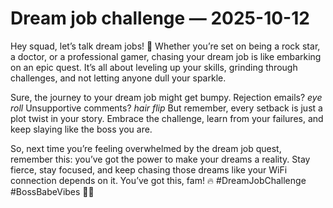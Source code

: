 # Dream job challenge — 2025-10-12

Hey squad, let’s talk dream jobs! 💫 Whether you’re set on being a rock star, a doctor, or a professional gamer, chasing your dream job is like embarking on an epic quest. It’s all about leveling up your skills, grinding through challenges, and not letting anyone dull your sparkle. 

Sure, the journey to your dream job might get bumpy. Rejection emails? *eye roll* Unsupportive comments? *hair flip* But remember, every setback is just a plot twist in your story. Embrace the challenge, learn from your failures, and keep slaying like the boss you are.

So, next time you’re feeling overwhelmed by the dream job quest, remember this: you’ve got the power to make your dreams a reality. Stay fierce, stay focused, and keep chasing those dreams like your WiFi connection depends on it. You’ve got this, fam! 🔥 #DreamJobChallenge #BossBabeVibes 💪🌟